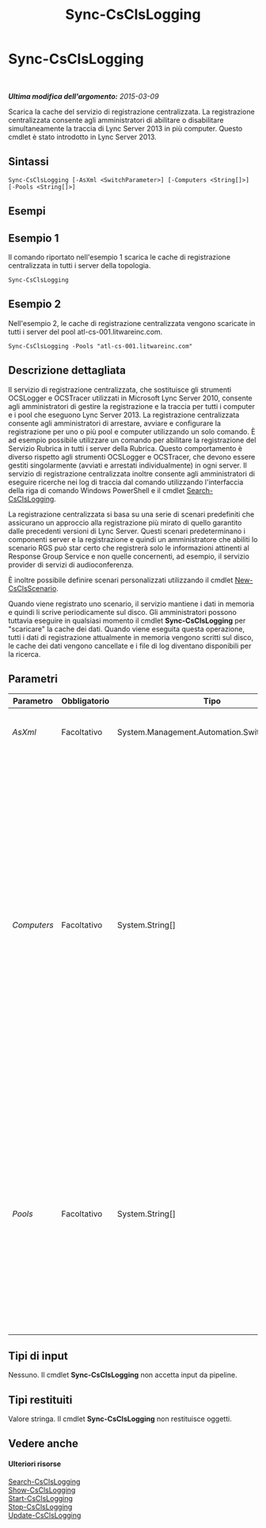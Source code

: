 ﻿---
title: Sync-CsClsLogging
TOCTitle: Sync-CsClsLogging
ms:assetid: 0df996b7-1834-42f1-84e5-346ba74631e7
ms:mtpsurl: https://technet.microsoft.com/it-it/library/JJ619169(v=OCS.15)
ms:contentKeyID: 49299676
ms.date: 08/24/2015
mtps_version: v=OCS.15
ms.translationtype: HT
---

# Sync-CsClsLogging

 

_**Ultima modifica dell'argomento:** 2015-03-09_

Scarica la cache del servizio di registrazione centralizzata. La registrazione centralizzata consente agli amministratori di abilitare o disabilitare simultaneamente la traccia di Lync Server 2013 in più computer. Questo cmdlet è stato introdotto in Lync Server 2013.

## Sintassi

    Sync-CsClsLogging [-AsXml <SwitchParameter>] [-Computers <String[]>] [-Pools <String[]>]

## Esempi

## Esempio 1

Il comando riportato nell'esempio 1 scarica le cache di registrazione centralizzata in tutti i server della topologia.

    Sync-CsClsLogging 

## Esempio 2

Nell'esempio 2, le cache di registrazione centralizzata vengono scaricate in tutti i server del pool atl-cs-001.litwareinc.com.

    Sync-CsClsLogging -Pools "atl-cs-001.litwareinc.com"

## Descrizione dettagliata

Il servizio di registrazione centralizzata, che sostituisce gli strumenti OCSLogger e OCSTracer utilizzati in Microsoft Lync Server 2010, consente agli amministratori di gestire la registrazione e la traccia per tutti i computer e i pool che eseguono Lync Server 2013. La registrazione centralizzata consente agli amministratori di arrestare, avviare e configurare la registrazione per uno o più pool e computer utilizzando un solo comando. È ad esempio possibile utilizzare un comando per abilitare la registrazione del Servizio Rubrica in tutti i server della Rubrica. Questo comportamento è diverso rispetto agli strumenti OCSLogger e OCSTracer, che devono essere gestiti singolarmente (avviati e arrestati individualmente) in ogni server. Il servizio di registrazione centralizzata inoltre consente agli amministratori di eseguire ricerche nei log di traccia dal comando utilizzando l'interfaccia della riga di comando Windows PowerShell e il cmdlet [Search-CsClsLogging](search-csclslogging.md).

La registrazione centralizzata si basa su una serie di scenari predefiniti che assicurano un approccio alla registrazione più mirato di quello garantito dalle precedenti versioni di Lync Server. Questi scenari predeterminano i componenti server e la registrazione e quindi un amministratore che abiliti lo scenario RGS può star certo che registrerà solo le informazioni attinenti al Response Group Service e non quelle concernenti, ad esempio, il servizio provider di servizi di audioconferenza.

È inoltre possibile definire scenari personalizzati utilizzando il cmdlet [New-CsClsScenario](new-csclsscenario.md).

Quando viene registrato uno scenario, il servizio mantiene i dati in memoria e quindi li scrive periodicamente sul disco. Gli amministratori possono tuttavia eseguire in qualsiasi momento il cmdlet **Sync-CsClsLogging** per "scaricare" la cache dei dati. Quando viene eseguita questa operazione, tutti i dati di registrazione attualmente in memoria vengono scritti sul disco, le cache dei dati vengono cancellate e i file di log diventano disponibili per la ricerca.

## Parametri


<table>
<colgroup>
<col style="width: 25%" />
<col style="width: 25%" />
<col style="width: 25%" />
<col style="width: 25%" />
</colgroup>
<thead>
<tr class="header">
<th>Parametro</th>
<th>Obbligatorio</th>
<th>Tipo</th>
<th>Descrizione</th>
</tr>
</thead>
<tbody>
<tr class="odd">
<td><p><em>AsXml</em></p></td>
<td><p>Facoltativo</p></td>
<td><p>System.Management.Automation.SwitchParameter</p></td>
<td><p>Se specificato, le informazioni vengono restituite in XML.</p></td>
</tr>
<tr class="even">
<td><p><em>Computers</em></p></td>
<td><p>Facoltativo</p></td>
<td><p>System.String[]</p></td>
<td><p>Consente agli amministratori di scaricare la cache del servizio di registrazione centralizzata in un server specifico o una serie di server. Per scaricare la cache di un solo server, specificare il nome di dominio completo del server in questione. Ad esempio:</p>
<p>-Computers &quot;atl-server-001.litwareinc.com&quot;</p>
<p>È possibile specificare più server separando i nomi di dominio completi (FQDN) dei computer con virgole:</p>
<p>-Computers &quot;atl-server-001.litwareinc.com&quot;,&quot;red-server-002.litwareinc.com&quot;</p>
<p>Se non si include il parametro Computers o Pools, il cmdlet <strong>Sync-CsClsLogging</strong> applicherà il comando a tutti i pool della topologia.</p></td>
</tr>
<tr class="odd">
<td><p><em>Pools</em></p></td>
<td><p>Facoltativo</p></td>
<td><p>System.String[]</p></td>
<td><p>Consente agli amministratori di scaricare la cache del servizio di registrazione centralizzata in ogni server di un pool. Per scaricare le cache dei server di un pool, specificare il nome di dominio completo del pool. Ad esempio:</p>
<p>-Pools &quot;atl-cs-001.litwareinc.com&quot;</p>
<p>È possibile specificare più pool separando i relativi nomi di dominio completi (FQDN) con virgole:</p>
<p>-Pools &quot;atl-cs-001.litwareinc.com&quot;,&quot;red-cs-002.litwareinc.com&quot;</p></td>
</tr>
</tbody>
</table>


## Tipi di input

Nessuno. Il cmdlet **Sync-CsClsLogging** non accetta input da pipeline.

## Tipi restituiti

Valore stringa. Il cmdlet **Sync-CsClsLogging** non restituisce oggetti.

## Vedere anche

#### Ulteriori risorse

[Search-CsClsLogging](search-csclslogging.md)  
[Show-CsClsLogging](show-csclslogging.md)  
[Start-CsClsLogging](start-csclslogging.md)  
[Stop-CsClsLogging](stop-csclslogging.md)  
[Update-CsClsLogging](update-csclslogging.md)

